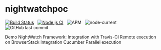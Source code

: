# nightwatchpoc

[![Build Status](https://travis-ci.org/akmish/nightwatchpoc.svg?branch=main)](https://travis-ci.org/akmish/nightwatchpoc) &nbsp; [![Node.js CI](https://github.com/akmish/nightwatchpoc/actions/workflows/build-scheduler.js.yml/badge.svg)](https://github.com/akmish/nightwatchpoc/actions/workflows/build-scheduler.js.yml) &nbsp; ![APM](https://img.shields.io/apm/l/vim-mode) &nbsp; ![node-current](https://img.shields.io/node/v/nightwatch) &nbsp; ![GitHub last commit](https://img.shields.io/github/last-commit/akmish/nightwatchpoc) 

Demo NightWatch Framework:
  Integration with Travis-CI
  Remote execution on BrowserStack
  Integration Cucumber
  Parallel execution

